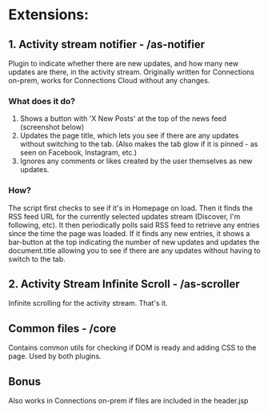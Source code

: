 # Extensions:

## 1. Activity stream notifier - /as-notifier
Plugin to indicate whether there are new updates, and how many new updates are there, in the activity stream. Originally written for Connections on-prem, works for Connections Cloud without any changes. 

### What does it do?
1. Shows a button with 'X New Posts' at the top of the news feed (screenshot below)
2. Updates the page title, which lets you see if there are any updates without switching to the tab. (Also makes the tab glow if it is pinned - as seen on Facebook, Instagram, etc.)
3. Ignores any comments or likes created by the user themselves as new updates. 

### How?
The script first checks to see if it's in Homepage on load. Then it finds the RSS feed URL for the currently selected updates stream (Discover, I'm following, etc). It then periodically polls said RSS feed to retrieve any entries since the time the page was loaded. If it finds any new entries, it shows a bar-button at the top indicating the number of new updates and updates the document.title allowing you to see if there are any updates without having to switch to the tab. 


## 2. Activity Stream Infinite Scroll - /as-scroller
Infinite scrolling for the activity stream. That's it.


## Common files - /core
Contains common utils for checking if DOM is ready and adding CSS to the page. Used by both plugins.

## Bonus
Also works in Connections on-prem if files are included in the header.jsp
